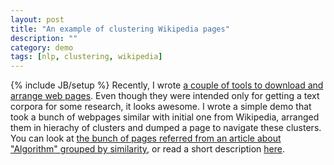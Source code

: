 ```yaml
---
layout: post
title: "An example of clustering Wikipedia pages"
description: ""
category: demo
tags: [nlp, clustering, wikipedia]
---
```

{% include JB/setup %}
Recently, I wrote [a couple of tools to download and arrange web pages](https://github.com/electricmind/webcrawler). Even though they were intended only for getting a text corpora for some research, it looks awesome. I wrote a simple demo that took a bunch of webpages similar with initial one from Wikipedia, arranged them in hierachy of clusters and dumped a page to navigate these clusters. You can look at [the bunch of pages referred from an article  about "Algorithm" grouped by similarity](/demo/treeapproximator/algorithm.html), or read a short description [here](/demo/treeapproximator/2013-11-04-an-outcome-of-hierarchical-clustering-of-wikipedia-pages.html).
